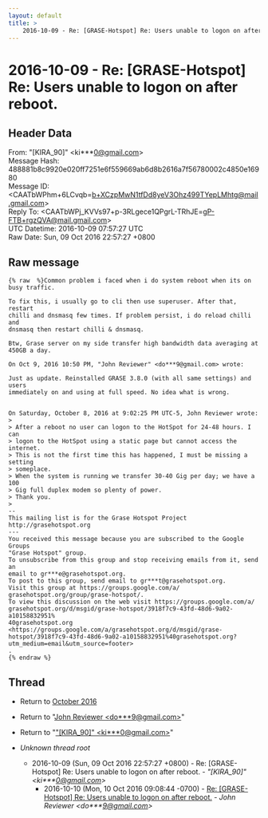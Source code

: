 ```yaml
---
layout: default
title: >
    2016-10-09 - Re: [GRASE-Hotspot] Re: Users unable to logon on after reboot.
---
```


# 2016-10-09 - Re: [GRASE-Hotspot] Re: Users unable to logon on after reboot.

## Header Data

From: "[KIRA_90]" \<ki***0@gmail.com\><br>
Message Hash: 488881b8c9920e020ff7251e6f559669ab6d8b2616a7f56780002c4850e16980<br>
Message ID: \<CAATbWPhm+6LCvqb=b+XCzpMwN1tfDd8yeV3Ohz499TYepLMhtg@mail.gmail.com\><br>
Reply To: \<CAATbWPj_KVVs97+p-3RLgece1QPgrL-TRhJE=gP-FTB+rgzQVA@mail.gmail.com\><br>
UTC Datetime: 2016-10-09 07:57:27 UTC<br>
Raw Date: Sun, 09 Oct 2016 22:57:27 +0800<br>

## Raw message

```
{% raw  %}Common problem i faced when i do system reboot when its on busy traffic.

To fix this, i usually go to cli then use superuser. After that, restart
chilli and dnsmasq few times. If problem persist, i do reload chilli and
dnsmasq then restart chilli & dnsmasq.

Btw, Grase server on my side transfer high bandwidth data averaging at
450GB a day.

On Oct 9, 2016 10:50 PM, "John Reviewer" <do***9@gmail.com> wrote:

Just as update. Reinstalled GRASE 3.8.0 (with all same settings) and users
immediately on and using at full speed. No idea what is wrong.


On Saturday, October 8, 2016 at 9:02:25 PM UTC-5, John Reviewer wrote:
>
> After a reboot no user can logon to the HotSpot for 24-48 hours. I can
> logon to the HotSpot using a static page but cannot access the internet.
> This is not the first time this has happened, I must be missing a setting
> someplace.
> When the system is running we transfer 30-40 Gig per day; we have a 100
> Gig full duplex modem so plenty of power.
> Thank you.
>
-- 
This mailing list is for the Grase Hotspot Project http://grasehotspot.org
---
You received this message because you are subscribed to the Google Groups
"Grase Hotspot" group.
To unsubscribe from this group and stop receiving emails from it, send an
email to gr***e@grasehotspot.org.
To post to this group, send email to gr***t@grasehotspot.org.
Visit this group at https://groups.google.com/a/
grasehotspot.org/group/grase-hotspot/.
To view this discussion on the web visit https://groups.google.com/a/
grasehotspot.org/d/msgid/grase-hotspot/3918f7c9-43fd-48d6-9a02-a10158832951%
40grasehotspot.org
<https://groups.google.com/a/grasehotspot.org/d/msgid/grase-hotspot/3918f7c9-43fd-48d6-9a02-a10158832951%40grasehotspot.org?utm_medium=email&utm_source=footer>
.
{% endraw %}
```

## Thread

+ Return to [October 2016](/archive/2016/10)

+ Return to "[John Reviewer <do***9<span>@</span>gmail.com>](/authors/do___9_at_gmail_com)"
+ Return to "["[KIRA_90]" <ki***0<span>@</span>gmail.com>](/authors/ki___0_at_gmail_com)"

+ _Unknown thread root_
  + 2016-10-09 (Sun, 09 Oct 2016 22:57:27 +0800) - Re: [GRASE-Hotspot] Re: Users unable to logon on after reboot. - _"[KIRA_90]" \<ki***0@gmail.com\>_
    + 2016-10-10 (Mon, 10 Oct 2016 09:08:44 -0700) - [Re: [GRASE-Hotspot] Re: Users unable to logon on after reboot.](/archive/2016/10/7aaaf14901fcd78f69d4c4defccb62db1e391825460fe22ab53b13485e8976cc) - _John Reviewer \<do***9@gmail.com\>_

